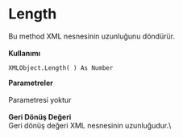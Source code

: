 # Length

Bu method XML nesnesinin uzunluğunu döndürür.\
\
**Kullanımı**

```
XMLObject.Length( ) As Number
```

**Parametreler**\
\
Parametresi yoktur\
\
**Geri Dönüş Değeri**\
Geri dönüş değeri XML nesnesinin uzunluğudur.\
